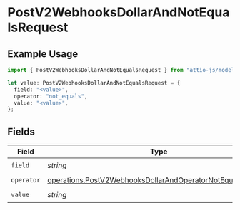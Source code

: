 # PostV2WebhooksDollarAndNotEqualsRequest

## Example Usage

```typescript
import { PostV2WebhooksDollarAndNotEqualsRequest } from "attio-js/models/operations/postv2webhooks.js";

let value: PostV2WebhooksDollarAndNotEqualsRequest = {
  field: "<value>",
  operator: "not_equals",
  value: "<value>",
};
```

## Fields

| Field                                                                                                                                    | Type                                                                                                                                     | Required                                                                                                                                 | Description                                                                                                                              |
| ---------------------------------------------------------------------------------------------------------------------------------------- | ---------------------------------------------------------------------------------------------------------------------------------------- | ---------------------------------------------------------------------------------------------------------------------------------------- | ---------------------------------------------------------------------------------------------------------------------------------------- |
| `field`                                                                                                                                  | *string*                                                                                                                                 | :heavy_check_mark:                                                                                                                       | N/A                                                                                                                                      |
| `operator`                                                                                                                               | [operations.PostV2WebhooksDollarAndOperatorNotEqualsRequest](../../models/operations/postv2webhooksdollarandoperatornotequalsrequest.md) | :heavy_check_mark:                                                                                                                       | N/A                                                                                                                                      |
| `value`                                                                                                                                  | *string*                                                                                                                                 | :heavy_check_mark:                                                                                                                       | N/A                                                                                                                                      |